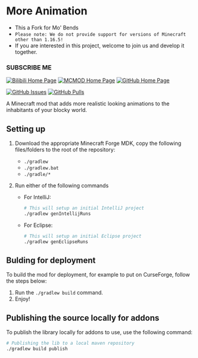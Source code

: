 # More Animation 


- This a Fork for Mo' Bends
- `Please note: We do not provide support for versions of Minecraft other than 1.16.5!`
- If you are interested in this project, welcome to join us and develop it together.
<!--
[![Bilibili Icon](https://www.bilibili.com/favicon.ico)](https://space.bilibili.com/1098279072)
[![Bilibili Home Page](https://img.shields.io/badge/-SUBSCRIBE%20ME-blue.svg?style=flat-square)](https://space.bilibili.com/1098279072)
-->
### SUBSCRIBE ME
[![Bilibili Home Page](https://img.shields.io/badge/-bilibili-blue.svg?style=flat-square)](https://space.bilibili.com/1098279072)
[![MCMOD Home Page](https://img.shields.io/badge/-mcmod-darkgreen.svg?style=flat-square)](https://center.mcmod.cn/420490/)
[![GitHub Home Page](https://img.shields.io/badge/-Github-gray.svg?style=flat-square)](https://github.com/At87668/)

[![GitHub Issues](https://img.shields.io/badge/Github%20Issues-0%20Open-brightgreen.svg?style=flat-square)](https://github.com/At87668/MoreAnimation/isseus)
[![GitHub Pulls](https://img.shields.io/badge/Github%20Pulls-0%20Pull%20requests-brightgreen.svg?style=flat-square)](https://github.com/At87668/MoreAnimation/pulls)

A Minecraft mod that adds more realistic looking animations to the inhabitants of your blocky world.

## Setting up
1. Download the appropriate Minecraft Forge MDK, copy the following files/folders to the root of the repository:
    - `./gradlew`
    - `./gradlew.bat`
    - `./gradle/*`
    
2. Run either of the following commands
    - For IntelliJ:
        ```bash
        # This will setup an initial IntelliJ project
        ./gradlew genIntellijRuns
        ```
    - For Eclipse:
        ```bash
        # This will setup an initial Eclipse project
        ./gradlew genEclipseRuns
        ```

## Bulding for deployment
To build the mod for deployment, for example to put on CurseForge, follow the steps below:
1. Run the `./gradlew build` command.
2. Enjoy!

## Publishing the source locally for addons
To publish the library locally for addons to use, use the following command:
```bash
# Publishing the lib to a local maven repository
./gradlew build publish
```
